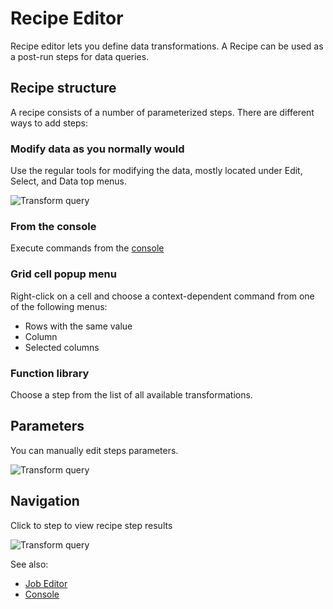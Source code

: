 <!-- TITLE: Recipe Editor -->
<!-- SUBTITLE: -->

# Recipe Editor

Recipe editor lets you define data transformations. A Recipe can be used as a post-run steps for data
queries.

## Recipe structure

A recipe consists of a number of parameterized steps. There are different ways to add steps:

### Modify data as you normally would

Use the regular tools for modifying the data, mostly located under Edit, Select, and Data top menus.

![Transform query](../uploads/gifs/query-transform-1.gif "Transform Query") 

### From the console

Execute commands from the [console](../features/console.md)

### Grid cell popup menu

Right-click on a cell and choose a context-dependent command from one of the following menus:

* Rows with the same value 
* Column 
* Selected columns 

### Function library

Choose a step from the list of all available transformations. 

## Parameters

You can manually edit steps parameters.

![Transform query](../uploads/gifs/query-transform-2a.gif "Transform Query") 

## Navigation

Click to step to view recipe step results

![Transform query](../uploads/gifs/query-transform-3a.gif "Transform Query") 

See also: 

* [Job Editor](job-editor.md)
* [Console](../features/console.md)
